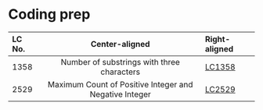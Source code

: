 # Coding prep
| LC No. | Center-aligned | Right-aligned |
| :----------- | :------------: | :----------- |
| 1358  | Number of substrings with three characters | [LC1358](LC1358_num_sstr_three_char.cc)|
| 2529  | Maximum Count of Positive Integer and Negative Integer | [LC2529](LC2529_max_count_pos_neg.cc)|